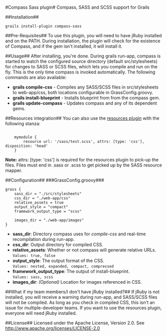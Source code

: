 #Compass Sass plugin#
Compass, SASS and SCSS support for Grails

##Installation##
<pre><code>grails install-plugin compass-sass</code></pre>

##Pre-Requisites##
To use this plugin, you will need to have jRuby installed and on the PATH. During installation, the plugin will check for the existence of Compass, and if the gem isn't installed, it will install it.

##Usage##
After installing, you're done. During grails run-app, compass is started to watch the configured source directory (default src/stylesheets) for changes to SASS or SCSS files, which lets you compile and run on the fly. This is the only time compass is invoked automatically. The following commands are also available:

* **grails compile-css** - Compiles any SASS/SCSS files in src/stylesheets to web-app/css, both locations configurable in GrassConfig.groovy.
* **grails install-blueprint** - Installs blueprint from from the compass gem.
* **grails update-compass** - Updates compass and any of its dependent gems.

##Resources integration##
You can also use the <a href='http://grails.org/plugin/resources'>resources plugin</a> with the following stanza:
<pre><code>
    mymodule {
        resource url: '/sass/test.scss', attrs: [type: 'css'], disposition: 'head'
    }
</code></pre>

**Note:** attrs: [type: 'css'] is required for the resources plugin to pick-up the files. Files must end in .sass or .scss to get picked up by the SASS resource mapper.

##Configuration##
###GrassConfig.groovy###
<pre><code>grass {
	sass_dir = "./src/stylesheets"
	css_dir = "./web-app/css"
	relative_assets = true	
	output_style = "compact"
	framework_output_type = "scss"	
	
	images_dir = "./web-app/images"	
}</code></pre>


* **sass_dir**: Directory compass uses for *compile-css* and real-time recompilation during run-app.
* **css_dir**: Output directory for compiled CSS.
* **relative_assets**: Whether or not compass will generate relative URLs.  
`Values: true, false`
* **output_style**: The output format of the CSS.   
`Values: nested, expanded, compact, compressed`
* **framework\_output\_type**: The output of install-blueprint.   
`Values: sass, scss`
* **images_dir**: *(Optional)* Location for images referenced in CSS.

##What if my team members/I don't have jRuby installed?##
If jRuby is not installed, you will receive a warning during run-app, and SASS/SCSS files will not be compiled. As long as you check in compiled CSS, this isn't an issue for multiple-developer teams. If you want to use the resources plugin, everyone will need jRuby installed.

##License##
Licensed under the Apache License, Version 2.0. See <a href="http://www.apache.org/licenses/LICENSE-2.0">http://www.apache.org/licenses/LICENSE-2.0</a>
